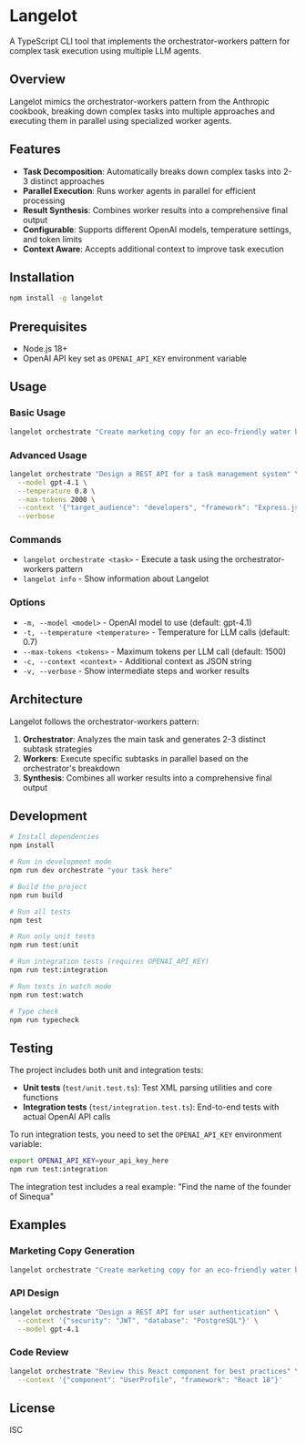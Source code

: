 # Langelot

A TypeScript CLI tool that implements the orchestrator-workers pattern for complex task execution using multiple LLM agents.

## Overview

Langelot mimics the orchestrator-workers pattern from the Anthropic cookbook, breaking down complex tasks into multiple approaches and executing them in parallel using specialized worker agents.

## Features

- **Task Decomposition**: Automatically breaks down complex tasks into 2-3 distinct approaches
- **Parallel Execution**: Runs worker agents in parallel for efficient processing
- **Result Synthesis**: Combines worker results into a comprehensive final output
- **Configurable**: Supports different OpenAI models, temperature settings, and token limits
- **Context Aware**: Accepts additional context to improve task execution

## Installation

```bash
npm install -g langelot
```

## Prerequisites

- Node.js 18+
- OpenAI API key set as `OPENAI_API_KEY` environment variable

## Usage

### Basic Usage

```bash
langelot orchestrate "Create marketing copy for an eco-friendly water bottle"
```

### Advanced Usage

```bash
langelot orchestrate "Design a REST API for a task management system" \
  --model gpt-4.1 \
  --temperature 0.8 \
  --max-tokens 2000 \
  --context '{"target_audience": "developers", "framework": "Express.js"}' \
  --verbose
```

### Commands

- `langelot orchestrate <task>` - Execute a task using the orchestrator-workers pattern
- `langelot info` - Show information about Langelot

### Options

- `-m, --model <model>` - OpenAI model to use (default: gpt-4.1)
- `-t, --temperature <temperature>` - Temperature for LLM calls (default: 0.7)
- `--max-tokens <tokens>` - Maximum tokens per LLM call (default: 1500)
- `-c, --context <context>` - Additional context as JSON string
- `-v, --verbose` - Show intermediate steps and worker results

## Architecture

Langelot follows the orchestrator-workers pattern:

1. **Orchestrator**: Analyzes the main task and generates 2-3 distinct subtask strategies
2. **Workers**: Execute specific subtasks in parallel based on the orchestrator's breakdown
3. **Synthesis**: Combines all worker results into a comprehensive final output

## Development

```bash
# Install dependencies
npm install

# Run in development mode
npm run dev orchestrate "your task here"

# Build the project
npm run build

# Run all tests
npm test

# Run only unit tests
npm run test:unit

# Run integration tests (requires OPENAI_API_KEY)
npm run test:integration

# Run tests in watch mode
npm run test:watch

# Type check
npm run typecheck
```

## Testing

The project includes both unit and integration tests:

- **Unit tests** (`test/unit.test.ts`): Test XML parsing utilities and core functions
- **Integration tests** (`test/integration.test.ts`): End-to-end tests with actual OpenAI API calls

To run integration tests, you need to set the `OPENAI_API_KEY` environment variable:

```bash
export OPENAI_API_KEY=your_api_key_here
npm run test:integration
```

The integration test includes a real example: "Find the name of the founder of Sinequa"

## Examples

### Marketing Copy Generation
```bash
langelot orchestrate "Create marketing copy for an eco-friendly water bottle" --verbose
```

### API Design
```bash
langelot orchestrate "Design a REST API for user authentication" \
  --context '{"security": "JWT", "database": "PostgreSQL"}' \
  --model gpt-4.1
```

### Code Review
```bash
langelot orchestrate "Review this React component for best practices" \
  --context '{"component": "UserProfile", "framework": "React 18"}'
```

## License

ISC